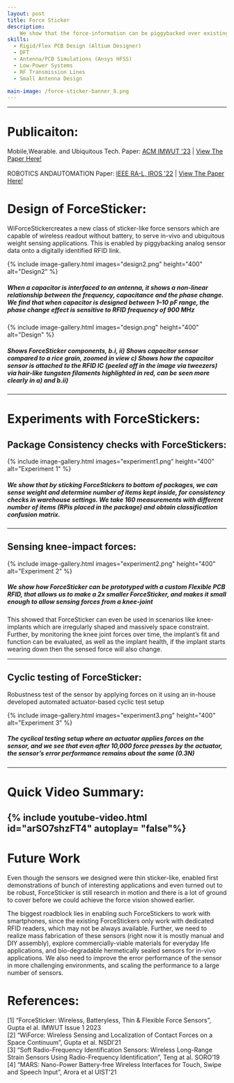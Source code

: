 ```yaml
---
layout: post
title: Force Sticker 
description:  
    We show that the force-information can be piggybacked over existing RFIDs, with no additional power and requirement of any interfacing electronics, by simply interfacing a force sensitive capacitor to the RFID. Hence, the designed force-stickers consist of a thin parallel-plate capacitor, smaller than a rice grain that deforms under applied force, and is interfaced in between the RFID squiggly antenna and the RFID IC. But, how does the force-information from the capacitor get communicated via the RFID IC, without requiring any more electronics and power? The secret sauce lies in the capacitor-design, choosing the correct polymer and correct dimensions! 
skills: 
  - Rigid/Flex PCB Design (Altium Designer)
  - DFT
  - Antenna/PCB Simulations (Ansys HFSS)
  - Low-Power Systems 
  - RF Transmission Lines
  - Small Antenna Design

main-image: /force-sticker-banner_8.png
---
```


---
# Publicaiton:
Mobile,Wearable. and Ubiquitous Tech. Paper: [ACM IMWUT '23](https://dl.acm.org/doi/abs/10.1145/3580793) | [View The Paper Here!](https://s-bashar.github.io/assets/files/ForceSticker.pdf)<br>  
ROBOTICS ANDAUTOMATION Paper: [IEEE RA-L, IROS '22](https://ieeexplore.ieee.org/abstract/document/9801613) | [View The Paper Here!](https://s-bashar.github.io/assets/files/Design_and_Evaluation_of_a_Miniaturized_Force_Sensor_Based_on_Wave_Backscattering.pdf)
# Design of ForceSticker:

WiForceStickercreates a new class of sticker-like force sensors which are capable of wireless readout without battery, to serve in-vivo and ubiquitous 
weight sensing applications. This is enabled by piggybacking analog sensor data onto a digitally identified RFID link. 

{% include image-gallery.html images="design2.png" height="400" alt="Design2" %}
##### When a capacitor is interfaced to an antenna, it shows a non-linear relationship between the frequency, capacitance and the phase change. We find that when capacitor is designed between 1–10 pF range, the phase change effect is sensitive to RFID frequency of 900 MHz

{% include image-gallery.html images="design.png" height="400" alt="Design" %}

##### Shows ForceSticker components, b.i, ii) Shows capacitor sensor compared to a rice grain, zoomed in view c) Shows how the capacitor sensor is attached to the RFID IC (peeled off in the image via tweezers) via hair-like tungsten filaments highlighted in red, can be seen more clearly in a) and b.ii)

---
# Experiments with ForceStickers: 

## Package Consistency checks with ForceStickers:
{% include image-gallery.html images="experiment1.png" height="400" alt="Experiment 1" %}

##### We show that by sticking ForceStickers to bottom of packages, we can sense weight and determine number of items kept inside, for consistency checks in warehouse settings. We take 160 measurements with different number of items (RPis placed in the package) and obtain classification confusion matrix.

---
## Sensing knee-impact forces:
{% include image-gallery.html images="experiment2.png" height="400" alt="Experiment 2" %}

##### We show how ForceSticker can be prototyped with a custom Flexible PCB RFID, that allows us to make a 2x smaller ForceSticker, and makes it small enough to allow sensing forces from a knee-joint

This showed that ForceSticker can even be used in scenarios like knee-implants which are irregularly shaped and massively space constraint. Further, by monitoring the knee joint forces over time, the implant’s fit and function can be evaluated, as well as the implant health, if the implant starts wearing down then the sensed force will also change.

---

## Cyclic testing of ForceSticker:

Robustness test of the sensor by applying forces on it using an in-house developed automated actuator-based cyclic test setup

{% include image-gallery.html images="experiment3.png" height="400" alt="Experiment 3" %}

##### The cyclical testing setup where an actuator applies forces on the sensor, and we see that even after 10,000 force presses by the actuator, the sensor’s error performance remains about the same (0.3N)

---
# Quick Video Summary:

{% include youtube-video.html id="arSO7shzFT4" autoplay= "false"%}
---
# Future Work

Even though the sensors we designed were thin sticker-like, enabled first demonstrations of bunch of interesting applications and even turned out to be robust, ForceSticker is still research in motion and there is a lot of ground to cover before we could achieve the force vision showed earlier.

The biggest roadblock lies in enabling such ForceStickers to work with smartphones, since the existing ForceStickers only work with dedicated RFID readers, which may not be always available. Further, we need to realize mass fabrication of these sensors (right now it is mostly manual and DIY assembly), explore commercially-viable materials for everyday life applications, and bio-degradable hermetically sealed sensors for in-vivo applications. We also need to improve the error performance of the sensor in more challenging environments, and scaling the performance to a large number of sensors.

# References:
[1] “ForceSticker: Wireless, Batteryless, Thin & Flexible Force Sensors”, Gupta el al. IMWUT Issue 1 2023 <br>
[2] “WiForce: Wireless Sensing and Localization of Contact Forces on a Space Continuum”, Gupta et al. NSDI’21 <br>
[3] “Soft Radio-Frequency Identification Sensors: Wireless Long-Range Strain Sensors Using Radio-Frequency Identification”, Teng at al. SORO’19 <br>
[4] “MARS: Nano-Power Battery-free Wireless Interfaces for Touch, Swipe and Speech Input”, Arora et al UIST’21 <br>
